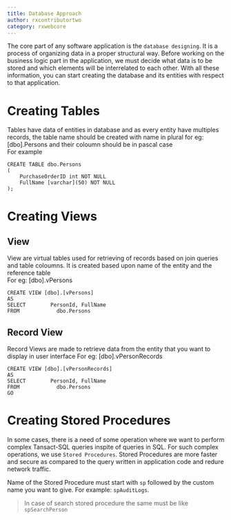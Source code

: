 ```yaml
---
title: Database Approach
author: rxcontributortwo
category: rxwebcore
---
```


The core part of any software application is the `database designing`. It is a process of organizing data in a proper structural way. Before working on the business logic part in the application, we must decide what data is to be stored and which elements will be interrelated to each other. With all these information, you can start creating the database and its entities with respect to that application.

# Creating Tables
Tables have data of entities in database and as every entity have multiples records, the table name should be created with name in plural for eg: [dbo].Persons and their coloumn should be in pascal case  
For example 

```
CREATE TABLE dbo.Persons  
(  
    PurchaseOrderID int NOT NULL  
    FullName [varchar](50) NOT NULL
);  
```

# Creating Views

## View
View are virtual tables used for retrieving of records based on join queries and table coloumns. It is created based upon name of the entity and the reference table  
For eg: [dbo].vPersons 

```
CREATE VIEW [dbo].[vPersons]
AS
SELECT        PersonId, FullName
FROM            dbo.Persons
```


## Record View
Record Views are made to retrieve data from the entity that you want to display in user interface 
For eg: [dbo].vPersonRecords

```
CREATE VIEW [dbo].[vPersonRecords]
AS
SELECT        PersonId, FullName
FROM            dbo.Persons
GO
```

# Creating Stored Procedures
In some cases, there is a need of some operation where we want to perform complex Tansact-SQL queries inspite of queries in SQL. For such complex operations, we use `Stored Procedures`. Stored Procedures are more faster and secure as compared to the query written in application code and redure network traffic. 

Name of the Stored Procedure must start with `sp` followed by the custom name you want to give. For example: `spAuditLogs`.

> In case of search stored procedure the same must be like `spSearchPerson`

